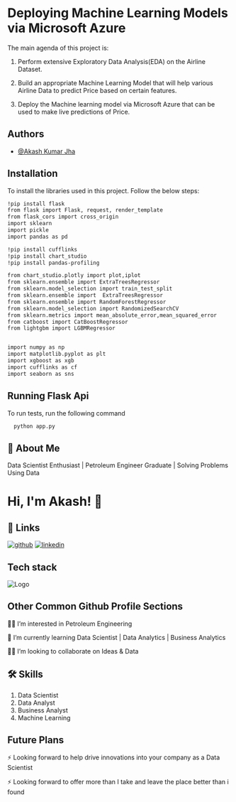 
# **Deploying Machine Learning Models via Microsoft Azure**
 The main agenda of this project is:

1. Perform extensive Exploratory Data Analysis(EDA) on the Airline Dataset.

2. Build an appropriate Machine Learning Model that will help various Airline Data to predict Price based on certain features.

3. Deploy the Machine learning model via Microsoft Azure that can be used to make live predictions of Price.
## Authors

- [@Akash Kumar Jha](https://github.com/Akash1070)


## Installation

To install the libraries used in this project. Follow the 
below steps:

```bash
!pip install flask
from flask import Flask, request, render_template
from flask_cors import cross_origin
import sklearn
import pickle
import pandas as pd

!pip install cufflinks
!pip install chart_studio
!pip install pandas-profiling

from chart_studio.plotly import plot,iplot
from sklearn.ensemble import ExtraTreesRegressor
from sklearn.model_selection import train_test_split
from sklearn.ensemble import  ExtraTreesRegressor
from sklearn.ensemble import RandomForestRegressor
from sklearn.model_selection import RandomizedSearchCV
from sklearn.metrics import mean_absolute_error,mean_squared_error
from catboost import CatBoostRegressor
from lightgbm import LGBMRegressor


import numpy as np
import matplotlib.pyplot as plt
import xgboost as xgb
import cufflinks as cf
import seaborn as sns
```
    
## Running Flask Api

To run tests, run the following command

```bash
  python app.py
```


## 🚀 About Me

Data Scientist Enthusiast | Petroleum Engineer Graduate | Solving Problems Using Data 


# Hi, I'm Akash! 👋


## 🔗 Links
[![github](https://img.shields.io/badge/github-000?style=for-the-badge&logo=ko-fi&logoColor=white)](https://github.com/Akash1070)
[![linkedin](https://img.shields.io/badge/linkedin-0A66C2?style=for-the-badge&logo=linkedin&logoColor=white)](https://www.linkedin.com/in/akashkumar107/)
## Tech stack
![Logo](https://businesstoys.in/assets/programs/full-stack-data-science-professional-program/tools.png)


## Other Common Github Profile Sections
👩‍💻 I’m interested in Petroleum Engineering

🧠 I’m currently learning Data Scientist | Data Analytics | Business Analytics

👯‍♀️ I’m looking to collaborate on Ideas & Data




## 🛠 Skills
1. Data Scientist
2. Data Analyst
3. Business Analyst
4. Machine Learning 


## Future Plans 

⚡️ Looking forward to help drive innovations into your company as a Data Scientist

⚡️ Looking forward to offer more than I take and leave the place better than i found
